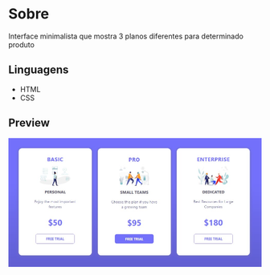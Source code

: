 # Sobre

Interface minimalista que mostra 3 planos diferentes para determinado produto

## Linguagens

- HTML
- CSS

## Preview

<p align="center">
  <img alt="Pricing Panel Preview" src="preview/PricingPanel.jpg" />
</p>
